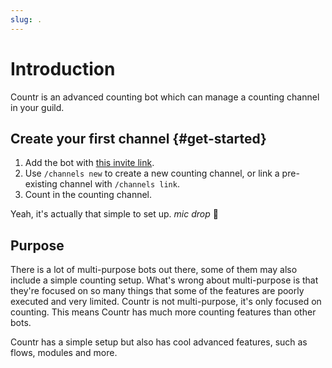 ```yaml
---
slug: .
---
```



# Introduction

Countr is an advanced counting bot which can manage a counting channel in your guild.


## Create your first channel {#get-started}

  1. Add the bot with [this invite link](https://discord.com/api/oauth2/authorize?client_id=467377486141980682&scope=bot+applications.commands&permissions=395942423568).
  2. Use `/channels new` to create a new counting channel, or link a pre-existing channel with `/channels link`.
  3. Count in the counting channel.

Yeah, it's actually that simple to set up. *mic drop* 🎤


## Purpose

There is a lot of multi-purpose bots out there, some of them may also include a simple counting setup. What's wrong about multi-purpose is that they're focused on so many things that some of the features are poorly executed and very limited. Countr is not multi-purpose, it's only focused on counting. This means Countr has much more counting features than other bots.

Countr has a simple setup but also has cool advanced features, such as flows, modules and more.